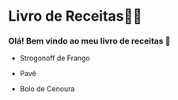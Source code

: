 # 			Livro de Receitas:man_cook: 



### Olá! Bem vindo ao meu livro de receitas :wave:



- Strogonoff de Frango

- Pavê
- Bolo de Cenoura
